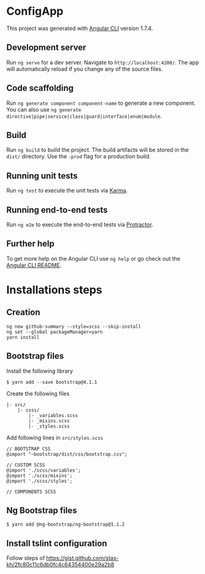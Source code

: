 # ConfigApp

This project was generated with [Angular CLI](https://github.com/angular/angular-cli) version 1.7.4.

## Development server

Run `ng serve` for a dev server. Navigate to `http://localhost:4200/`. The app will automatically reload if you change any of the source files.

## Code scaffolding

Run `ng generate component component-name` to generate a new component. You can also use `ng generate directive|pipe|service|class|guard|interface|enum|module`.

## Build

Run `ng build` to build the project. The build artifacts will be stored in the `dist/` directory. Use the `-prod` flag for a production build.

## Running unit tests

Run `ng test` to execute the unit tests via [Karma](https://karma-runner.github.io).

## Running end-to-end tests

Run `ng e2e` to execute the end-to-end tests via [Protractor](http://www.protractortest.org/).

## Further help

To get more help on the Angular CLI use `ng help` or go check out the [Angular CLI README](https://github.com/angular/angular-cli/blob/master/README.md).

# Installations steps

## Creation
```
ng new github-summary --style=scss --skip-install
ng set --global packageManager=yarn
yarn install
```

## Bootstrap files
Install the following library
```
$ yarn add --save bootstrap@4.1.1
```

Create the following files
```
|- src/
    |- ssss/
        |- _variables.scss
        |- _mixins.scss
        |- _styles.scss
```
Add following lines in `src/styles.scss`
```
// BOOTSTRAP CSS
@import "~bootstrap/dist/css/bootstrap.css";

// CUSTOM SCSS
@import './scss/variables';
@import './scss/mixins';
@import './scss/styles';

// COMPONENTS SCSS
```
## Ng Bootstrap files
```
$ yarn add @ng-bootstrap/ng-bootstrap@1.1.2
```
## Install tslint configuration
Follow steps of https://gist.github.com/stas-kh/2fc80c11c6db0fc4c64354400e29a2b8
